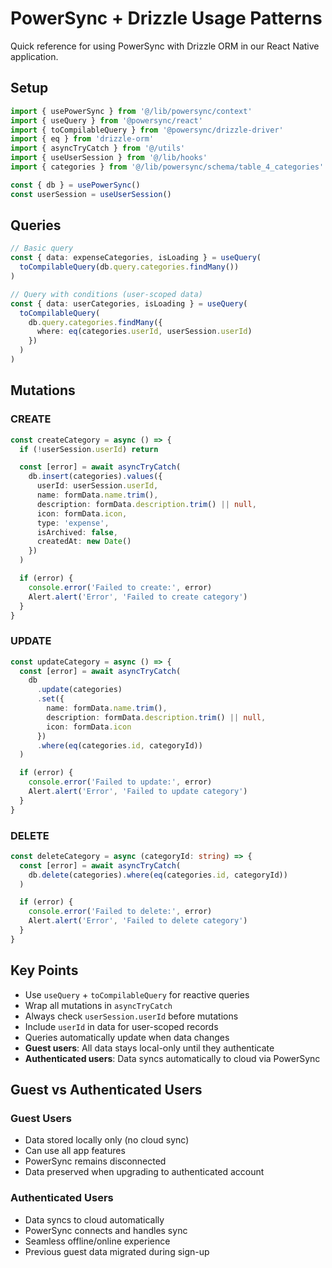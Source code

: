 # PowerSync + Drizzle Usage Patterns

Quick reference for using PowerSync with Drizzle ORM in our React Native application.

## Setup

```typescript
import { usePowerSync } from '@/lib/powersync/context'
import { useQuery } from '@powersync/react'
import { toCompilableQuery } from '@powersync/drizzle-driver'
import { eq } from 'drizzle-orm'
import { asyncTryCatch } from '@/utils'
import { useUserSession } from '@/lib/hooks'
import { categories } from '@/lib/powersync/schema/table_4_categories'

const { db } = usePowerSync()
const userSession = useUserSession()
```

## Queries

```typescript
// Basic query
const { data: expenseCategories, isLoading } = useQuery(
  toCompilableQuery(db.query.categories.findMany())
)

// Query with conditions (user-scoped data)
const { data: userCategories, isLoading } = useQuery(
  toCompilableQuery(
    db.query.categories.findMany({
      where: eq(categories.userId, userSession.userId)
    })
  )
)
```

## Mutations

### CREATE

```typescript
const createCategory = async () => {
  if (!userSession.userId) return

  const [error] = await asyncTryCatch(
    db.insert(categories).values({
      userId: userSession.userId,
      name: formData.name.trim(),
      description: formData.description.trim() || null,
      icon: formData.icon,
      type: 'expense',
      isArchived: false,
      createdAt: new Date()
    })
  )

  if (error) {
    console.error('Failed to create:', error)
    Alert.alert('Error', 'Failed to create category')
  }
}
```

### UPDATE

```typescript
const updateCategory = async () => {
  const [error] = await asyncTryCatch(
    db
      .update(categories)
      .set({
        name: formData.name.trim(),
        description: formData.description.trim() || null,
        icon: formData.icon
      })
      .where(eq(categories.id, categoryId))
  )

  if (error) {
    console.error('Failed to update:', error)
    Alert.alert('Error', 'Failed to update category')
  }
}
```

### DELETE

```typescript
const deleteCategory = async (categoryId: string) => {
  const [error] = await asyncTryCatch(
    db.delete(categories).where(eq(categories.id, categoryId))
  )

  if (error) {
    console.error('Failed to delete:', error)
    Alert.alert('Error', 'Failed to delete category')
  }
}
```

## Key Points

- Use `useQuery` + `toCompilableQuery` for reactive queries
- Wrap all mutations in `asyncTryCatch`
- Always check `userSession.userId` before mutations
- Include `userId` in data for user-scoped records
- Queries automatically update when data changes
- **Guest users**: All data stays local-only until they authenticate
- **Authenticated users**: Data syncs automatically to cloud via PowerSync

## Guest vs Authenticated Users

### Guest Users

- Data stored locally only (no cloud sync)
- Can use all app features
- PowerSync remains disconnected
- Data preserved when upgrading to authenticated account

### Authenticated Users

- Data syncs to cloud automatically
- PowerSync connects and handles sync
- Seamless offline/online experience
- Previous guest data migrated during sign-up
